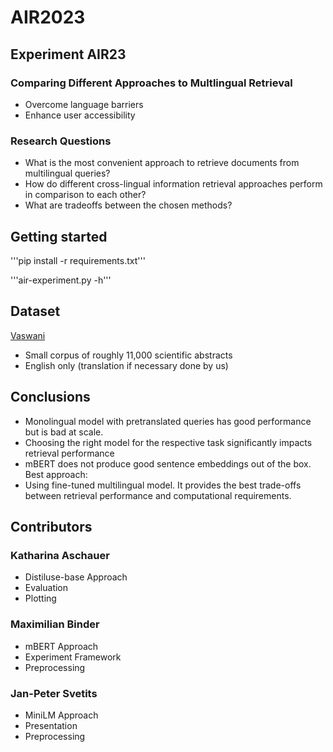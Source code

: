 # AIR2023
## Experiment AIR23
### Comparing Different Approaches to Multlingual Retrieval
* Overcome language barriers
* Enhance user accessibility
### Research Questions
* What is the most convenient approach to retrieve documents from multilingual queries?
* How do different cross-lingual information retrieval approaches perform in comparison to each other?
* What are tradeoffs between the chosen methods?
## Getting started
'''pip install -r requirements.txt'''

'''air-experiment.py -h'''
## Dataset
[Vaswani](https://ir-datasets.com/vaswani.html)
* Small corpus of roughly 11,000 scientific abstracts
* English only (translation if necessary done by us)
## Conclusions
* Monolingual model with pretranslated queries has good performance but is bad at scale.
* Choosing the right model for the respective task significantly impacts retrieval performance
* mBERT does not produce good sentence embeddings out of the box.
Best approach:
* Using fine-tuned multilingual model. It provides the best trade-offs between retrieval performance and computational requirements.
## Contributors
### Katharina Aschauer
* Distiluse-base Approach
* Evaluation
* Plotting
### Maximilian Binder
* mBERT Approach
* Experiment Framework
* Preprocessing
### Jan-Peter Svetits
* MiniLM Approach
* Presentation
* Preprocessing
